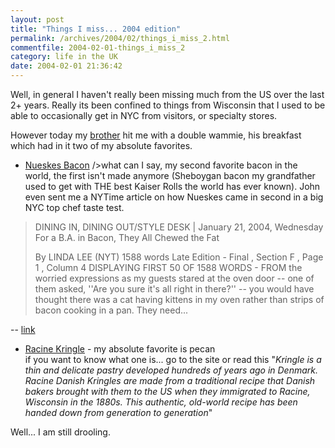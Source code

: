 ```yaml
---
layout: post
title: "Things I miss... 2004 edition"
permalink: /archives/2004/02/things_i_miss_2.html
commentfile: 2004-02-01-things_i_miss_2
category: life in the UK
date: 2004-02-01 21:36:42
---
```


Well, in general I haven't really been missing much from the US over the last 2+ years. Really its been confined to things from Wisconsin that I used to be able to occasionally get in NYC from visitors, or specialty stores.

However today my [brother](https://mahnke.net/john) hit me with a double wammie, his breakfast which had in it two of my absolute favorites.

- [Nueskes Bacon](http://www.nueskes.com/index.cfm<br) /&gt;what can I say, my second favorite bacon in the world, the first isn't made anymore (Sheboygan bacon my grandfather used to get with THE best Kaiser Rolls the world has ever known). John even sent me a NYTime article on how Nueskes came in second in a big NYC top chef taste test.

> DINING IN, DINING OUT/STYLE DESK | January 21, 2004, Wednesday
> For a B.A. in Bacon, They All Chewed the Fat
>
> By LINDA LEE (NYT) 1588 words
> Late Edition - Final , Section F , Page 1 , Column 4
> DISPLAYING FIRST 50 OF 1588 WORDS - FROM the worried expressions as my
> guests stared at the oven door -- one of them asked, ''Are you sure it's all right
> in there?'' -- you would have thought there was a cat having kittens in my oven
> rather than strips of bacon cooking in a pan. They need...

-- [link](https://www.nytimes.com/2004/01/21/dining/21BACO.html?ex=1075701076&ei=1&en=79039e2365917313)

- [Racine Kringle](http://www.kringle.com/) - my absolute favorite is pecan<br /> if you want to know what one is... go to the site or read this "_Kringle is a thin and delicate pastry developed hundreds of years ago in Denmark. Racine Danish Kringles are made from a traditional recipe that Danish bakers brought with them to the US when they immigrated to Racine, Wisconsin in the 1880s. This authentic, old-world recipe has been handed down from generation to generation_"

Well... I am still drooling.

